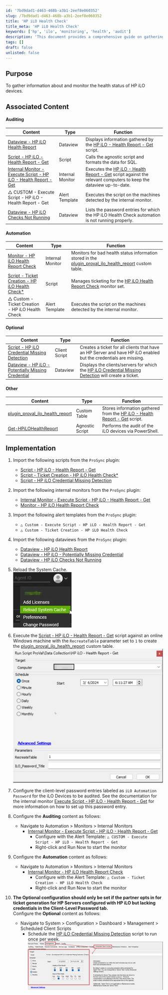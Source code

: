 ```yaml
---
id: '7bd9dad1-d463-468b-a3b1-2eef8e060352'
slug: /7bd9dad1-d463-468b-a3b1-2eef8e060352
title: 'HP iLO Health Check'
title_meta: 'HP iLO Health Check'
keywords: ['hp', 'ilo', 'monitoring', 'health', 'audit']
description: 'This document provides a comprehensive guide on gathering information about and monitoring the health status of HP iLO devices, including associated scripts, monitors, and configurations necessary for effective management.'
tags: []
draft: false
unlisted: false
---
```


## Purpose

To gather information about and monitor the health status of HP iLO devices.

## Associated Content

#### Auditing

| Content                                                                                                     | Type            | Function                                                                                                              |
|-------------------------------------------------------------------------------------------------------------|-----------------|-----------------------------------------------------------------------------------------------------------------------|
| [Dataview - HP iLO Health Report](/docs/163aca22-cc56-45ee-9732-3873c6117e60)                            | Dataview        | Displays information gathered by the [HP iLO - Health Report - Get](/docs/f28ef90e-ba80-4ba1-9bd6-e4aa4c2b549a) script. |
| [Script - HP iLO - Health Report - Get](/docs/f28ef90e-ba80-4ba1-9bd6-e4aa4c2b549a)                | Script          | Calls the agnostic script and formats the data for SQL.                                                               |
| [Internal Monitor - Execute Script - HP iLO - Health Report - Get](/docs/a8f66140-8915-41fa-805b-64fafbf002fc) | Internal Monitor | Executes the [HP iLO - Health Report - Get](/docs/f28ef90e-ba80-4ba1-9bd6-e4aa4c2b549a) script against the relevant computers to keep the dataview up-to-date. |
| △ CUSTOM - Execute Script - HP iLO - Health Report - Get                                                  | Alert Template   | Executes the script on the machines detected by the internal monitor.                                               |
| [Dataview - HP iLO Checks Not Running](/docs/90498d55-eb8d-45cb-8ea0-90e1729fefc4)                  | Dataview        | Lists the password entries for which the HP iLO Health Check automation is not running properly.                    |

#### Automation

| Content                                                                                                     | Type               | Function                                                                                                              |
|-------------------------------------------------------------------------------------------------------------|--------------------|-----------------------------------------------------------------------------------------------------------------------|
| [Monitor - HP iLO Health Report Check](/docs/9f991e6a-9560-46ee-a9cc-29e401f000e0)                   | Internal Monitor    | Monitors for bad health status information stored in the [plugin_proval_ilo_health_report](/docs/d6e5e2a7-ecb8-4262-92a1-cc322b4af3b6) custom table. |
| [Script - Ticket Creation - HP iLO Health Check*](/docs/5c6b4bbb-732d-4d97-af38-f10d51a8a96c) | Script              | Manages ticketing for the [HP iLO Health Report Check](/docs/9f991e6a-9560-46ee-a9cc-29e401f000e0) monitor set.  |
| △ Custom - Ticket Creation - HP iLO Health Check                                                          | Alert Template      | Executes the script on the machines detected by the internal monitor.                                              |

#### Optional

| Content                                                                                                     | Type               | Function                                                                                                              |
|-------------------------------------------------------------------------------------------------------------|--------------------|-----------------------------------------------------------------------------------------------------------------------|
| [Script - HP iLO Credential Missing Detection](/docs/4d27ff0e-704d-47dd-8c07-3008b7fbfafb)    | Client Script       | Creates a ticket for all clients that have an HP Server and have HP iLO enabled but the credentials are missing.   |
| [Dataview - HP iLO - Potentially Missing Credential](/docs/0abb04f1-450d-4185-9ecd-f27a842cf658) | Dataview            | Displays the clients/servers for which the [HP iLO Credential Missing Detection](/docs/4d27ff0e-704d-47dd-8c07-3008b7fbfafb) will create a ticket. |

#### Other

| Content                                                                                                     | Type               | Function                                                                                                              |
|-------------------------------------------------------------------------------------------------------------|--------------------|-----------------------------------------------------------------------------------------------------------------------|
| [plugin_proval_ilo_health_report](/docs/d6e5e2a7-ecb8-4262-92a1-cc322b4af3b6)                       | Custom Table        | Stores information gathered from the [HP iLO - Health Report - Get](/docs/f28ef90e-ba80-4ba1-9bd6-e4aa4c2b549a) script. |
| [Get-HPiLOHealthReport](/docs/71faa943-e504-4e87-b8d1-39471af44780)                                        | Agnostic Script      | Performs the audit of the iLO devices via PowerShell.                                                                |

## Implementation

1. Import the following scripts from the `ProSync` plugin:
   - [Script - HP iLO - Health Report - Get](/docs/f28ef90e-ba80-4ba1-9bd6-e4aa4c2b549a)
   - [Script - Ticket Creation - HP iLO Health Check*](/docs/5c6b4bbb-732d-4d97-af38-f10d51a8a96c)
   - [Script - HP iLO Credential Missing Detection](/docs/4d27ff0e-704d-47dd-8c07-3008b7fbfafb)

2. Import the following internal monitors from the `ProSync` plugin:
   - [Internal Monitor - Execute Script - HP iLO - Health Report - Get](/docs/a8f66140-8915-41fa-805b-64fafbf002fc)
   - [Monitor - HP iLO Health Report Check](/docs/9f991e6a-9560-46ee-a9cc-29e401f000e0)

3. Import the following alert templates from the `ProSync` plugin:
   - `△ Custom - Execute Script - HP iLO - Health Report - Get`
   - `△ Custom - Ticket Creation - HP iLO Health Check`

4. Import the following dataviews from the `ProSync` plugin:
   - [Dataview - HP iLO Health Report](/docs/163aca22-cc56-45ee-9732-3873c6117e60)
   - [Dataview - HP iLO - Potentially Missing Credential](/docs/0abb04f1-450d-4185-9ecd-f27a842cf658)
   - [Dataview - HP iLO Checks Not Running](/docs/90498d55-eb8d-45cb-8ea0-90e1729fefc4)

5. Reload the System Cache.  
   ![Reload System Cache](../../static/img/docs/7bd9dad1-d463-468b-a3b1-2eef8e060352/image_1.webp)

6. Execute the [Script - HP iLO - Health Report - Get](/docs/f28ef90e-ba80-4ba1-9bd6-e4aa4c2b549a) script against an online Windows machine with the `RecreateTable` parameter set to `1` to create the [plugin_proval_ilo_health_report](/docs/d6e5e2a7-ecb8-4262-92a1-cc322b4af3b6) custom table.  
   ![Execute Script](../../static/img/docs/7bd9dad1-d463-468b-a3b1-2eef8e060352/image_2.webp)

7. Configure the client-level password entries labeled as `iLO Automation Password` for the iLO Devices to be audited. See the documentation for the internal monitor [Execute Script - HP iLO - Health Report - Get](/docs/a8f66140-8915-41fa-805b-64fafbf002fc) for more information on how to set up this password entry.

8. Configure the **Auditing** content as follows:  
   - Navigate to Automation > Monitors > Internal Monitors
     - [Internal Monitor - Execute Script - HP iLO - Health Report - Get](/docs/a8f66140-8915-41fa-805b-64fafbf002fc)
       - Configure with the Alert Template: `△ CUSTOM - Execute Script - HP iLO - Health Report - Get`
       - Right-click and Run Now to start the monitor

9. Configure the **Automation** content as follows:  
   - Navigate to Automation > Monitors > Internal Monitors
     - [Internal Monitor - HP iLO Health Report Check](/docs/9f991e6a-9560-46ee-a9cc-29e401f000e0)
       - Configure with the Alert Template: `△ Custom - Ticket Creation - HP iLO Health Check`
       - Right-click and Run Now to start the monitor

10. **The Optional configuration should only be set if the partner opts in for ticket generation for HP Servers configured with HP iLO but lacking credentials in the Client-Level Password tab.**  
    Configure the **Optional** content as follows:
    - Navigate to System > Configuration > Dashboard > Management > Scheduled Client Scripts
      - Schedule the [HP iLO Credential Missing Detection](/docs/4d27ff0e-704d-47dd-8c07-3008b7fbfafb) script to run once per week.  
      ![Schedule Script](../../static/img/docs/7bd9dad1-d463-468b-a3b1-2eef8e060352/image_3.webp)
